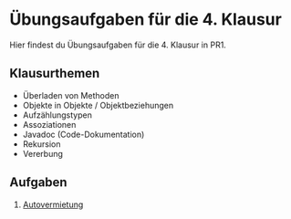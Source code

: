 # Übungsaufgaben für die 4. Klausur

Hier findest du Übungsaufgaben für die 4. Klausur in PR1.

## Klausurthemen

- Überladen von Methoden
- Objekte in Objekte / Objektbeziehungen
- Aufzählungstypen
- Assoziationen
- Javadoc (Code-Dokumentation)
- Rekursion
- Vererbung

## Aufgaben

1. [Autovermietung](aufgabe01)